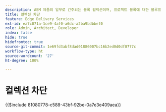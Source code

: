 ```yaml
---
description: AEM 제품의 일부로 간주되는 블록 컬렉션이며, 프로젝트 블록에 대한 블루프린트로 권장됩니다.
title: 컬렉션 차단
feature: Edge Delivery Services
exl-id: ea7c071a-1ce9-4af0-a6dc-a2ba9bdbbef0
role: Admin, Architect, Developer
index: false
hide: true
hidefromtoc: true
source-git-commit: 1e69fd3abf8dad01886007bc16b2ed0d0df0777c
workflow-type: ht
source-wordcount: '27'
ht-degree: 100%

---
```


# 컬렉션 차단

{{$include 81080778-c588-43bf-92be-0a7e3e409aea}}
